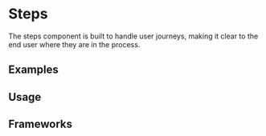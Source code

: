 <script setup>
import Vue from './vue.md';
import React from './react.md';
</script>

# Steps

The steps component is built to handle user journeys, making it clear to the end user where they are in the process.

<components-status react='released' vue='released' />

## Examples

<theme-switcher />

<steps-example />

## Usage

<component-design-guidelines name="Warp - Components / Step Indicator" link="https://www.figma.com/file/nkiRpuVu6XRfvY96BA80H8/Components-overview?type=design&node-id=377-23906&mode=design" />

<component-questions />

## Frameworks

<tabs-content>
  <template #react>
   <react />
  </template>
  <template #vue>
    <vue />
  </template>
</tabs-content>
